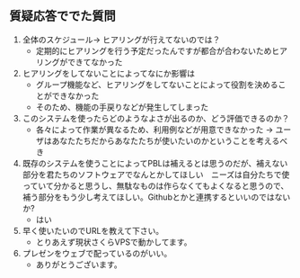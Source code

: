 ## 質疑応答ででた質問
1. 全体のスケジュール→ ヒアリングが行えてないのでは？
	- 定期的にヒアリングを行う予定だったんですが都合が合わないためヒアリングができてなかった
1. ヒアリングをしてないことによってなにか影響は
	- グループ機能など、ヒアリングをしてないことによって役割を決めることができなかった
	- そのため、機能の手戻りなどが発生してしまった
1. このシステムを使ったらどのようなよさが出るのか、どう評価できるのか？
	- 各々によって作業が異なるため、利用例などが用意できなかった
	→ ユーザはあなたたちだからあなたたちが使いたいのかということを考えるべき
1. 既存のシステムを使うことによってPBLは補えるとは思うのだが、補えない部分を君たちのソフトウェアでなんとかしてほしい　ニーズは自分たちで使っていて分かると思うし、無駄なものは作らなくてもよくなると思うので、補う部分をもう少し考えてほしい。Githubとかと連携するといいのではないか?
	- はい
1. 早く使いたいのでURLを教えて下さい。
	- とりあえず現状さくらVPSで動かしてます。
1. プレゼンをウェブで配っているのがいい。
	- ありがとうございます。
